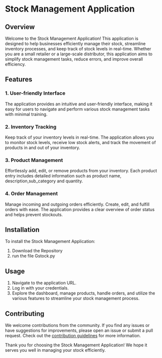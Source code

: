 # Stock Management Application

## Overview

Welcome to the Stock Management Application! This application is designed to help businesses efficiently manage their stock, streamline inventory processes, and keep track of stock levels in real-time. Whether you are a small retailer or a large-scale distributor, this application aims to simplify stock management tasks, reduce errors, and improve overall efficiency.

## Features

### 1. User-friendly Interface

The application provides an intuitive and user-friendly interface, making it easy for users to navigate and perform various stock management tasks with minimal training.

### 2. Inventory Tracking

Keep track of your inventory levels in real-time. The application allows you to monitor stock levels, receive low stock alerts, and track the movement of products in and out of your inventory.

### 3. Product Management

Effortlessly add, edit, or remove products from your inventory. Each product entry includes detailed information such as product name, description,sub_category and quantity.

### 4. Order Management

Manage incoming and outgoing orders efficiently. Create, edit, and fulfill orders with ease. The application provides a clear overview of order status and helps prevent stockouts.

## Installation

To install the Stock Management Application:

1. Download the Repository
2. run the file Gstock.py

## Usage

1. Navigate to the application URL.
2. Log in with your credentials.
3. Explore the dashboard, manage products, handle orders, and utilize the various features to streamline your stock management process.

## Contributing

We welcome contributions from the community. If you find any issues or have suggestions for improvements, please open an issue or submit a pull request. Check out the [contribution guidelines](CONTRIBUTING.md) for more information.

Thank you for choosing the Stock Management Application! We hope it serves you well in managing your stock efficiently.

